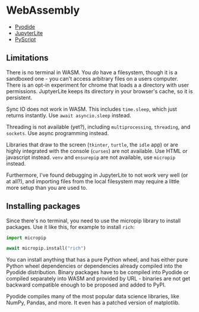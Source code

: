 # WebAssembly

- [Pyodide](https://pyodide.org)
- [JupyterLite](https://jupyterlite.readthedocs.io/en/latest/)
- [PyScript](https://pyscript.net)

## Limitations

There is no terminal in WASM. You _do_ have a filesystem, though it is a
sandboxed one - you can't access arbitrary files on a users computer. There is
an opt-in experiment for chrome that loads a a directory with user permissions.
JuptyerLite keeps its directory in your browser's cache, so it is persistent.

Sync IO does not work in WASM. This includes `time.sleep`, which just returns
instantly. Use `await asyncio.sleep` instead.

Threading is not available (yet?), including `multiprocessing`, `threading`, and
`sockets`. Use async programming instead.

Libraries that draw to the screen (`tkinter`, `turtle`, the `idle` app) or are
highly integrated with the console (`curses`) are not available. Use HTML or
javascript instead. `venv` and `ensurepip` are not available, use `micropip`
instead.

Furthermore, I've found debugging in JupyterLite to not work very well (or at
all?), and importing files from the local filesystem may require a little more
setup than you are used to.

## Installing packages

Since there's no terminal, you need to use the micropip library to install
packages. Use it like this, for example to install `rich`:

```python
import micropip

await micropip.install("rich")
```

You can install anything that has a pure Python wheel, and has either pure
Python wheel dependencies or dependencies already compiled into the Pyodide
distribution. Binary packages have to be compiled into Pyodide or compiled
separately into WASM and provided by URL - binaries are not get backward
compatible enough to be proposed and added to PyPI.

Pyodide compiles many of the most popular data science libraries, like NumPy,
Pandas, and more. It even has a patched version of matplotlib.
